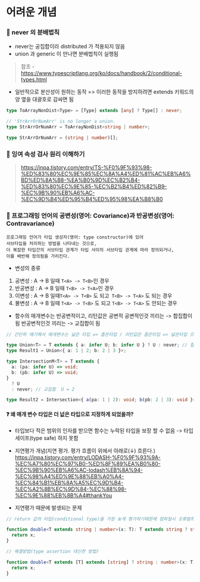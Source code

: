 # 어려운 개념

### 🚩 never 의 분배법칙

- never는 공집합이라 distributed 가 적용되지 않음
- union 과 generic 이 만나면 분배법칙이 실행됨

> 참조 - https://www.typescriptlang.org/ko/docs/handbook/2/conditional-types.html

- 일반적으로 분산성이 원하는 동작
  => 이러한 동작을 방지하려면 extends 키워드의 양 옆을 대괄호로 감싸면 됨

```ts
type ToArrayNonDist<Type> = [Type] extends [any] ? Type[] : never;

// 'StrArrOrNumArr' is no longer a union.
type StrArrOrNumArr = ToArrayNonDist<string | number>;

type StrArrOrNumArr = (string | number)[];
```

### 🚩 잉여 속성 검사 원리 이해하기

> https://inpa.tistory.com/entry/TS-%F0%9F%93%98-%ED%83%80%EC%9E%85%EC%8A%A4%ED%81%AC%EB%A6%BD%ED%8A%B8-%EA%B0%9D%EC%B2%B4-%ED%83%80%EC%9E%85-%EC%B2%B4%ED%82%B9-%EC%9B%90%EB%A6%AC-%EC%9D%B4%ED%95%B4%ED%95%98%EA%B8%B0

### 🚩 프로그래밍 언어의 공변성(영어: Covariance)과 반공변성(영어: Contravariance)

    프로그래밍 언어가 타입 생성자(영어: type constructor)에 있어
    서브타입을 처리하는 방법을 나타내는 것으로,
    더 복잡한 타입간의 서브타입 관계가 타입 사이의 서브타입 관계에 따라 정의되거나,
    이를 배반해 정의됨을 가리킨다.

- 변성의 종류

1. 공변성 : A -> B 일때 `T<A> -> T<B>`인 경우
2. 반공변성 : A -> B 일때 `T<B> -> T<A>`인 경우
3. 이변성 : A -> B 일때`T<A> -> T<B>` 도 되고` T<B> -> T<A>` 도 되는 경우
4. 불변성 : A -> B 일때 `T<A> -> T<B>` 도 되고 `T<B> -> T<A>` 도 안되는 경우

- 함수의 매개변수는 반공변적이고, 리턴값은 공변적
  공변적인것 끼리는 -> 합집합이 됨
  반공변적인것 끼리는 -> 교집합이 됨

```ts
// 간단히 얘기해서 매개변수는 넓은 타입 => 좁은타입 / 리턴값은 좁은타입 => 넓은타입 으로 할당이 가능하다

type Union<T> = T extends { a: infer U; b: infer U } ? U : never; // 합집합 U = 1 | 2 | 3
type Result1 = Union<{ a: 1 | 2; b: 2 | 3 }>;

type IntersectionM<T> = T extends {
  a: (pa: infer U) => void;
  b: (pb: infer U) => void;
}
  ? U
  : never; // 교집합  U = 2

type Result2 = Intersection<{ a(pa: 1 | 2): void; b(pb: 2 | 3): void }>;
```

#### ❓ 왜 매개 변수 타입은 더 넚은 타입으로 지정하게 되었을까?

- 타입보다 적은 범위의 인자를 받으면 함수는 누락된 타입을 보장 할 수 없음 -> 타입 세이프(type safe) 하지 못함

* 지연평가 개념(지연 평가. 평가 흐름이 위에서 아래로(↓) 흐른다.)
  https://inpa.tistory.com/entry/LODASH-%F0%9F%93%9A-%EC%A7%80%EC%97%B0-%ED%8F%89%EA%B0%80-%EC%9B%90%EB%A6%AC-lodash%EB%8A%94-%EC%98%A4%ED%9E%88%EB%A0%A4-%EC%84%B1%EB%8A%A5%EC%9D%B4-%EC%A2%8B%EC%9D%84-%EC%88%98-%EC%9E%88%EB%8B%A4#thankYou

- 지연평가 때문에 발생되는 문제

```ts
// return 값의 타입(conditional type)을 가장 늦게 평가하기때문에 컴파일시 오류범위에 걸리게 된다.

function double<T extends string | number>(x: T): T extends string ? string : number {
  return x;
}

// 해결방법(type assertion 대신한 방법)

function double<T extends [T] extends [string] ? string : number>(x: T): [T] extends [string] ? string : number {
  return x;
}
```
